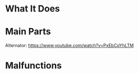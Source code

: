 # What It Does


# Main Parts

Alternator: https://www.youtube.com/watch?v=PxEbCoYhLTM
# Malfunctions

